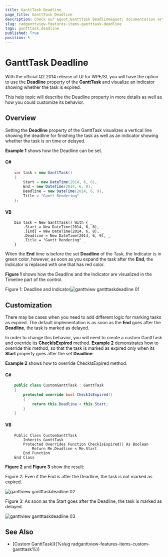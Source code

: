 ```yaml
---
title: GanttTask Deadline
page_title: GanttTask Deadline
description: Check our &quot;GanttTask Deadline&quot; documentation article for the RadGanttView {{ site.framework_name }} control.
slug: radganttview-features-items-gantttask-deadline
tags: gantttask,deadline
published: True
position: 5
---
```


# GanttTask Deadline

With the official Q2 2014 release of UI for WPF/SL you will have the option to use the __Deadline__ property of the __GanttTask__ and visualize an indicator showing whether the task is expired.  

This help topic will describe the Deadline property in more details as well as how you could customize its behavior.

## Overview

Setting the __Deadline__ property of the GanttTask visualizes a vertical line showing the deadline for finishing the task as well as an indicator showing whether the task is on time or delayed.

__Example 1__ shows how the Deadline can be set.

#### __C#__

```C#
	var task = new GanttTask()
	{
	    Start = new DateTime(2014, 6, 6),
	    End = new DateTime(2014, 6, 8),
	    Deadline = new DateTime(2014, 6, 9),
	    Title = "Gantt Rendering"
	};
```

#### __VB__

```VB
	Dim task = New GanttTask() With { _
	    .Start = New DateTime(2014, 6, 6), _
	    .[End] = New DateTime(2014, 6, 8), _
	    .Deadline = New DateTime(2014, 6, 9), _
	    .Title = "Gantt Rendering" _
	}
```

When the __End__ time is before the set __Deadline__ of the Task, the Indicator is in green color, however, as soon as you expand the task after the __End__, the Indicator is replaced with one that has red color.

__Figure 1__ shows how the Deadline and the Indicator are visualized in the Timeline part of the control.

Figure 1: Deadline and Indicator![ganttview gantttaskdeadline 01](images/ganttview_gantttaskdeadline_01.png)

## Customization

There may be cases when you need to add different logic for marking tasks as expired. The default implementation is as soon as the __End__ goes after the __Deadline__, the task is marked as delayed.

In order to change this behavior, you will need to create a custom GanttTask and override its __CheckIsExpired__  method. __Example 2__ demonstrates how to override this method, so that the task is marked as expired only when its __Start__ property goes after the set __Deadline__:

__Example 2__ shows how to override CheckIsExpired method.

#### __C#__

```C#
	public class CustomGanttTask : GanttTask
	{
	    protected override bool CheckIsExpired()
	    {
	        return this.Deadline < this.Start;
	    }
	}
```

#### __VB__

```VB
	Public Class CustomGanttTask
	    Inherits GanttTask
	    Protected Overrides Function CheckIsExpired() As Boolean
	        Return Me.Deadline < Me.Start
	    End Function
	End Class
```

__Figure 2__ and __Figure 3__ show the result:

Figure 2: Even if the End is after the Deadline, the task is not marked as expired.

![ganttview gantttaskdeadline 02](images/ganttview_gantttaskdeadline_02.png)

Figure 3: As soon as the Start goes after the Deadline, the task is marked as delayed.

![ganttview gantttaskdeadline 03](images/ganttview_gantttaskdeadline_03.png)

## See Also

 * [Custom GanttTask]({%slug radganttview-features-items-custom-gantttask%})
